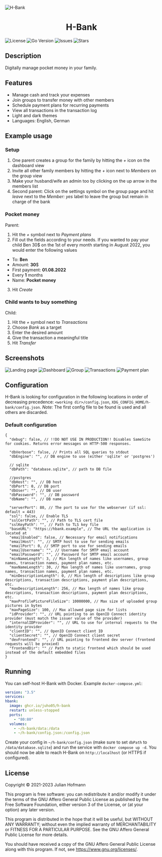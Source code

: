 ![H-Bank](assets/banner.png)
<h1 align="center">H-Bank</h1>

![License](https://img.shields.io/github/license/juho05/h-bank)
![Go Version](https://img.shields.io/github/go-mod/go-version/juho05/h-bank)
![Issues](https://img.shields.io/github/issues/juho05/h-bank)
![Stars](https://img.shields.io/github/stars/juho05/h-bank)

## Description

Digitally manage pocket money in your family.

## Features

- Manage cash and track your expenses
- Join groups to transfer money with other members
- Schedule payment plans for recurring payments
- View all transactions in the transaction log
- Light and dark themes
- Languages: English, German

## Example usage

### Setup

1. One parent creates a group for the family by hitting the *+* icon on the dashboard view
2. Invite all other family members by hitting the *+* icon next to *Members* on the group view
3. Make your husband/wife an admin too by clicking on the up arrow in the members list
4. Second parent: Click on the settings symbol on the group page and hit *leave* next to the *Member: yes* label to leave the group but remain in charge of the bank

### Pocket money

Parent:

1. Hit the *+* symbol next to *Payment plans*
2. Fill out the fields according to your needs. If you wanted to pay your child Ben 30$ on the 1st of every month starting in August 2022, you would enter the following values
  - To: **Ben**
  - Amount: **30**$
  - First payment: **01.08.2022**
  - Every **1** months
  - Name: **Pocket money**
3. Hit *Create*

### Child wants to buy something

Child:

1. Hit the *+* symbol next to *Transactions*
2. Choose *Bank* as a target
3. Enter the desired amount
4. Give the transaction a meaningful title
5. Hit *Transfer*

## Screenshots

![Landing page](assets/screenshots/landing-page.png)
![Dashboard](assets/screenshots/dashboard.png)
![Group](assets/screenshots/group.png)
![Transactions](assets/screenshots/transactions.png)
![Payment plan](assets/screenshots/payment-plan.png)

## Configuration

H-Bank is looking for configuration in the following locations in order of decreasing precedence: `<working dir>/config.json`, `XDG_CONFIG_HOME/h-bank/config.json`.
*Note:* The first config file to be found is used and all others are discarded.

### Default configuration
```jsonc
{
  "debug": false, // !!DO NOT USE IN PRODUCTION!! Disables SameSite for cookies. Returns error messages on HTTP-500 responses.

  "dbVerbose": false, // Prints all SQL queries to stdout
  "dbEngine": "", // DB engine to use (either 'sqlite' or 'postgres')

  // sqlite
  "dbPath": "database.sqlite", // path to DB file

  //postgres
  "dbHost": "", // DB host
  "dbPort": 0, // DB port
  "dbUser": "", // DB user
  "dbPassword": "", // DB password
  "dbName": "", // DB name

  "serverPort": 80, // The port to use for the webserver (if ssl: default = 443)
  "ssl": false, // Enable TLS
  "sslCertPath": "", // Path to TLS cert file
  "sslKeyPath": "", // Path to TLS key file
  "baseURL": "https://hbank.example", // The URL the application is located at
  "emailEnabled": false, // Necessary for email notifications
  "emailHost": "", // SMTP host to use for sending emails
  "emailPort": 0, // SMTP port to use for sending emails
  "emailUsername": "", // Username for SMTP email account
  "emailPassword": "", // Password for SMTP email account
  "minNameLength": 3, // Min length of names like usernames, group names, transaction names, payment plan names, etc.
  "maxNameLength": 30, // Max length of names like usernames, group names, transaction names, payment plan names, etc.
  "minDescriptionLength": 0, // Min length of descriptions like group descriptions, transaction descriptions, payment plan descriptions, etc.
  "maxDescriptionLength": 256, // Max length of names like group descriptions, transaction descriptions, payment plan descriptions, etc.
  "maxProfilePictureFileSize": 10000000, // Max size of uploaded group pictures in bytes
  "maxPageSize": 100, // Max allowed page size for lists
  "idProvider": "", // URL pointing to an OpenID Connect identity provider (must match the issuer value of the provider)
  "internalIDProvider": "", // URL to use for internal requests to the identity provider
  "clientID": "", // OpenID Connect client ID
  "clientSecret": "", // OpenID Connect client secret
  "devFrontend": "", // URL pointing to frontend dev server (frontend requests will be proxied)
  "frontendDir": "" // Path to static frontend which should be used instead of the default embedded files
}
```

## Running

You can self-host H-Bank with Docker. Example `docker-compose.yml`:

```yaml
version: "3.5"
services:
hbank:
  image: ghcr.io/juho05/h-bank
  restart: unless-stopped
  ports:
    - "80:80"
  volumes:
    - ~/h-bank/data:/data
    - ~/h-bank/config.json:/config.json
```

Create your config in `~/h-bank/config.json` (make sure to set `dbPath` to `/data/database.sqlite`) and run the service with `docker compose up -d`.
You should now be able to reach H-Bank on `http://localhost` (or HTTPS if configured).

## License

Copyright © 2021-2023 Julian Hofmann

This program is free software: you can redistribute it and/or modify
it under the terms of the GNU Affero General Public License as published
by the Free Software Foundation, either version 3 of the License, or
(at your option) any later version.

This program is distributed in the hope that it will be useful,
but WITHOUT ANY WARRANTY; without even the implied warranty of
MERCHANTABILITY or FITNESS FOR A PARTICULAR PURPOSE.  See the
GNU Affero General Public License for more details.

You should have received a copy of the GNU Affero General Public License
along with this program.  If not, see <https://www.gnu.org/licenses/>.
